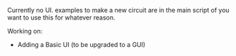 Currently no UI. examples to make a new circuit are in the main script of you want to use this for whatever reason.

Working on:
 - Adding a Basic UI (to be upgraded to a GUI)